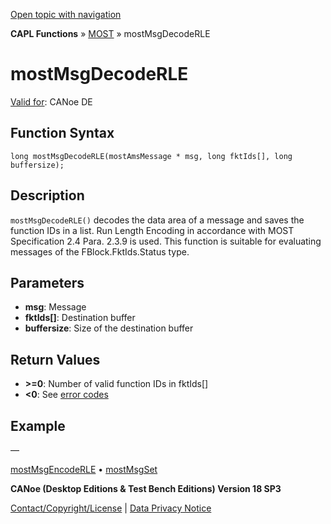 [Open topic with navigation](../../../../../CANoeDEFamily.htm#Topics/CAPLFunctions/MOST/Functions/CAPLfunctionMOSTMsgDecodeRLE.md)

**CAPL Functions** » [MOST](../CAPLfunctionsMOSTOverview.md) » mostMsgDecodeRLE

# mostMsgDecodeRLE

[Valid for](../../../Shared/FeatureAvailability.md): CANoe DE

## Function Syntax

```
long mostMsgDecodeRLE(mostAmsMessage * msg, long fktIds[], long buffersize);
```

## Description

`mostMsgDecodeRLE()` decodes the data area of a message and saves the function IDs in a list. Run Length Encoding in accordance with MOST Specification 2.4 Para. 2.3.9 is used. This function is suitable for evaluating messages of the FBlock.FktIds.Status type.

## Parameters

- **msg**: Message
- **fktIds[]**: Destination buffer
- **buffersize**: Size of the destination buffer

## Return Values

- **\>=0**: Number of valid function IDs in fktIds[]
- **\<0**: See [error codes](../CAPLfunctionsMOSTErrorCodes.md)

## Example

—

[mostMsgEncodeRLE](CAPLfunctionMOSTMsgEncodeRLE.md) • [mostMsgSet](CAPLfunctionMOSTMsgSet.md)

**CANoe (Desktop Editions & Test Bench Editions) Version 18 SP3**

[Contact/Copyright/License](../../../Shared/ContactCopyrightLicense.md) | [Data Privacy Notice](https://www.vector.com/int/en/company/get-info/privacy-policy/)
